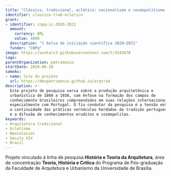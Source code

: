 ```yaml
---
title: "Clássico, tradicional, eclético: nacionalismo e cosmopolitismo na cidade industrial"
identifier: classico-trad-ecletico
grant:
- identifier: cnpq-ic-2020-2021
  amount:
    currency: BRL
    value: 4800
  description: "1 bolsa de iniciação científica 2020–2021"
  funder: "CNPq"
image: https://avatars3.githubusercontent.com/t/3543678
logo:
parentOrganization: patrimonio
startDate: 2018-06-18
sameAs:
- name: Site do projeto
  url: https://dmcpatrimonio.github.io/arqtrad
description: >-
  Este projeto de pesquisa versa sobre a produção arquitetônica e
  urbanística de 1860 a 1930, com ênfase na formação dos campos de
  conhecimento brasileiros compreendidos em suas relações internacionais,
  especialmente com Portugal. O fio condutor da pesquisa é a tensão entre
  a continuidade das práticas vernáculas herdadas da tradição portuguesa
  e a difusão de conhecimentos eruditos e cosmopolitas.
keywords:
- Arquitetura tradicional
- Ecletismo
- Neocolonial
- Século XIX
- Brasil
---
```


Projeto vinculado à linha de pesquisa **História e Teoria da
Arquitetura**, área de concentração **Teoria, História e Crítica** do
Programa de Pós-graduação da Faculdade de Arquitetura e Urbanismo da
Universidade de Brasília.

